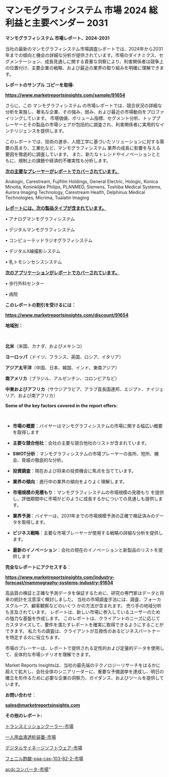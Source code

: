 # マンモグラフィシステム 市場 2024 総利益と主要ベンダー 2031

<strong>マンモグラフィシステム 市場レポート、2024-2031</strong>

当社の最新のマンモグラフィシステム市場調査レポートでは、2024年から2031年までの傾向と機会の詳細な分析が提供されています。市場のダイナミクス、セグメンテーション、成長見通しに関する貴重な洞察により、利害関係者は競争上の位置付け、主要企業の戦略、および最近の業界の取り組みを明確に理解できます。



<strong>レポートのサンプル コピーを取得:</strong> <a href=https://www.marketreportsinsights.com/sample/91654>

<strong><u>https://www.marketreportsinsights.com/sample/91654</u></strong></a>

さらに、この マンモグラフィシステム の市場レポートでは、競合状況の詳細な分析を実施し、著名な企業、その強み、弱み、および最近の市場動向をプロファイリングしています。 市場価値、ボリューム指標、セグメント分析、トッププレーヤーとその製品の市場シェアが包括的に調査され、利害関係者に実用的なインテリジェンスを提供します。

このレポートでは、技術の進歩、人間工学に基づいたソリューションに対する需要の高まり、工業化など、マンモグラフィシステム 業界の成長に影響を与える要因を徹底的に調査しています。 また、新たなトレンドやイノベーションとともに、規制上の課題や経済的不確実性も分析します。



<strong><u>次の主要なプレーヤーがレポートでカバーされています。</u></strong>

Analogic, Carestream, Fujifilm Holdings, General Electric, Hologic, Konica Minolta, Koninklijke Philips, PLANMED, Siemens, Toshiba Medical Systems, Aurora Imaging Technology, Carestream Health, Delphinus Medical Technologies, Micrima, Tualatin Imaging



<strong><u><b>レポートには、次の製品タイプが含まれています。</b></u></strong>

• アナログマンモグラフィシステム

• デジタルマンモグラフィシステム

• コンピューテッドラジオグラフィシステム

• デジタルX線撮影システム

• 乳トモシンセシスシステム



<strong><u><b>次のアプリケーションがレポートでカバーされています。</b></u></strong>

• 歩行外科センター

• 病院



<strong><b>このレポートの割引を受けるには：</b></strong>

<a href=https://www.marketreportsinsights.com/discount/91654>

<strong><u>https://www.marketreportsinsights.com/discount/91654</u></strong></a>



<strong>地域別：</strong>

<strong> </strong>



<strong>北米</strong>（米国、カナダ、およびメキシコ）



<strong>ヨーロッパ</strong>（ドイツ、フランス、英国、ロシア、イタリア）



<strong>アジア太平洋</strong>（中国、日本、韓国、インド、東南アジア）



<strong>南アメリカ</strong>（ブラジル、アルゼンチン、コロンビアなど）



<strong>中東およびアフリカ</strong>（サウジアラビア、アラブ首長国連邦、エジプト、ナイジェリア、および南アフリカ）



<strong>Some of the key factors covered in the report offers:</strong>

<strong> </strong>
<ul>
  <li>

<strong>市場の概要</strong>：バイヤーはマンモグラフィシステムの市場に関する幅広い概要を取得します</li>
  <li>

<strong>主要な競合他社</strong>：会社の主要な競合他社のリストが含まれています。</li>
  <li>

<strong>SWOT分析</strong>：マンモグラフィシステムの市場プレーヤーの長所、短所、機会、脅威の徹底的な分析。</li>
  <li>

<strong>投資調査</strong>：現在および将来の投資機会に焦点を当てています。</li>
  <li>

<strong>業界の傾向</strong>：進行中の業界の傾向をよりよく理解します。</li>
  <li>

<strong>市場規模の見積もり</strong>：マンモグラフィシステムの市場規模の見積もり を提供し、評価期間中に市場がどのように成長するかについての見通しも提供します。</li>
  <li>

<strong>業界予測</strong>：バイヤーは、2031年までの市場規模予測の正確で検証済みのデータを取得します。</li>
  <li>

<strong>ビジネス戦略</strong>：主要な市場プレーヤーが使用する戦略の詳細な分析を提供します。</li>
  <li>

<strong>最新のイノベーション</strong>：会社の現在のイノベーションと新製品のリストを提供します</li>
</ul>


<strong>完全なレポートにアクセスする</strong>：

<a href=https://www.marketreportsinsights.com/industry-forecast/mammography-systems-industry-91654>

<strong><u>https://www.marketreportsinsights.com/industry-forecast/mammography-systems-industry-91654</u></strong></a>

高品質の検証と正確な予測データを保証するために、研究の専門家はデータと将来の統計を注意深く検討しました。 当社の市場調査手法には、調査、フォーカスグループ、顧客観察などのいくつ かの方法が含まれます。 売り手の地域分析も言及されています。 レポートは、新しい市場に参入しているユーザーのための強力な基盤を作成します。 このレポートは、クライアントのニーズに応じてカスタマイズして、要件を満たすレポートを確実に取得できるようにすることができます。 私たちの調査は、クライアントが互換性のあるビジネスパートナーを特定するのに役立ちます。

市場のプレーヤーは、レポートで提供される定性的および定量的データを使用して、全体的な市場シナリオを理解できます。

Market Reports Insightsは、当社の最先端のテクノロジーリサーチをはるかに超えて拡大し、会社全体のシニアリーダーに、重要な予備選挙を達成し、明日の確立を形作るために必要な企業の洞察力、ガイダンス、およびツールを提供しています。



<strong><b>お問い合わせ</b></strong>：

<a href=mailto:sales@marketreportsinsights.com>

<strong><u>sales@marketreportsinsights.com</u></strong></a>



<strong>その他のレポート:</strong>

<a href=https://www.linkedin.com/pulse/トランスミッションクーラー-市場-2023-新興市場-将来の動向と市場需要-sbn9f/>トランスミッションクーラー-市場</a>

<a href=https://www.linkedin.com/pulse/一人用血液透析装置-市場-2030-年までの需要に焦点を当てた-2023-hekcf/>一人用血液透析装置-市場</a>

<a href=https://www.linkedin.com/pulse/デジタルサイネージソフトウェア-市場-2023-総合分析と事業成長戦略-jgcff/>デジタルサイネージソフトウェア-市場</a>

<a href=https://www.linkedin.com/pulse/フェニル酢酸-paa-cas-103-82-2-市場-2030-年までの需要に焦点を当てた-1koqf/>フェニル酢酸-paa-cas-103-82-2-市場</a>

<a href=https://www.linkedin.com/pulse/acdcコンバータ-市場-2023-新興市場-将来の動向と市場需要-2030-v0rqf/>acdcコンバータ-市場</a>"
